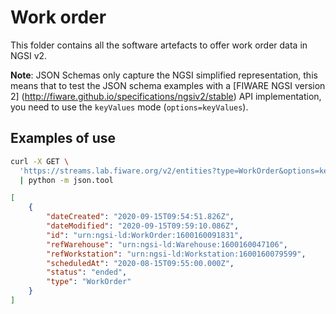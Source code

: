 # Work order

This folder contains all the software artefacts to offer work order data in NGSI v2.

**Note**: JSON Schemas only capture the NGSI simplified representation, this
means that to test the JSON schema examples with a [FIWARE NGSI version 2]
(http://fiware.github.io/specifications/ngsiv2/stable) API implementation, you
need to use the `keyValues` mode (`options=keyValues`).

## Examples of use

```bash
curl -X GET \
  'https://streams.lab.fiware.org/v2/entities?type=WorkOrder&options=keyValues&limit=1' \
  | python -m json.tool
```

```json
[
    {
        "dateCreated": "2020-09-15T09:54:51.826Z",
        "dateModified": "2020-09-15T09:59:10.086Z",
        "id": "urn:ngsi-ld:WorkOrder:1600160091831",
        "refWarehouse": "urn:ngsi-ld:Warehouse:1600160047106",
        "refWorkstation": "urn:ngsi-ld:Workstation:1600160079599",
        "scheduledAt": "2020-08-15T09:55:00.000Z",
        "status": "ended",
        "type": "WorkOrder"
    }
]
```
